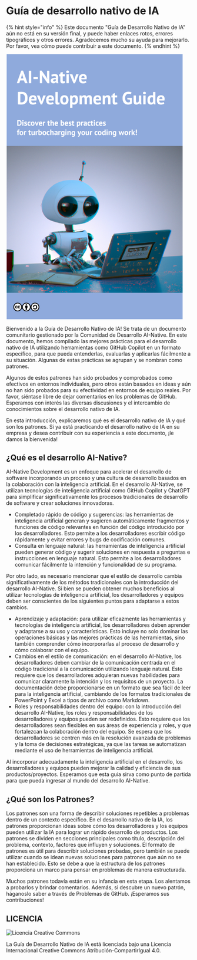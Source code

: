 # Guía de desarrollo nativo de IA

{% hint style="info" %}
Este documento "Guía de Desarrollo Nativo de IA" aún no está en su versión final, y puede haber enlaces rotos, errores tipográficos y otros errores.
Agradecemos mucho su ayuda para mejorarlo.
Por favor, vea cómo puede contribuir a este documento.
{% endhint %}

<img src="../../top.png" width="480px" />

Bienvenido a la Guía de Desarrollo Nativo de IA!
Se trata de un documento comunitario gestionado por la Comunidad de Desarrollo AI-Native.
En este documento, hemos compilado las mejores prácticas para el desarrollo nativo de IA utilizando herramientas como GitHub Copilot en un formato específico, para que pueda entenderlas, evaluarlas y aplicarlas fácilmente a su situación.
Algunas de estas prácticas se agrupan y se nombran como patrones.

Algunos de estos patrones han sido probados y comprobados como efectivos en entornos individuales, pero otros están basados en ideas y aún no han sido probados para su efectividad en entornos de equipo reales.
Por favor, siéntase libre de dejar comentarios en los problemas de GitHub.
Esperamos con interés las diversas discusiones y el intercambio de conocimientos sobre el desarrollo nativo de IA.

En esta introducción, explicaremos qué es el desarrollo nativo de IA y qué son los patrones.
Si ya está practicando el desarrollo nativo de IA en su empresa y desea contribuir con su experiencia a este documento, ¡le damos la bienvenida!

## ¿Qué es el desarrollo AI-Native?

AI-Native Development es un enfoque para acelerar el desarrollo de software incorporando un proceso y una cultura de desarrollo basados en la colaboración con la inteligencia artificial.
En el desarrollo AI-Native, se utilizan tecnologías de inteligencia artificial como GitHub Copilot y ChatGPT para simplificar significativamente los procesos tradicionales de desarrollo de software y crear soluciones innovadoras.

* Completado rápido de código y sugerencias: las herramientas de inteligencia artificial generan y sugieren automáticamente fragmentos y funciones de código relevantes en función del código introducido por los desarrolladores.
Esto permite a los desarrolladores escribir código rápidamente y evitar errores y bugs de codificación comunes.
* Consulta en lenguaje natural: las herramientas de inteligencia artificial pueden generar código y sugerir soluciones en respuesta a preguntas e instrucciones en lenguaje natural.
Esto permite a los desarrolladores comunicar fácilmente la intención y funcionalidad de su programa.

Por otro lado, es necesario mencionar que el estilo de desarrollo cambia significativamente de los métodos tradicionales con la introducción del desarrollo AI-Native.
Si bien se pueden obtener muchos beneficios al utilizar tecnologías de inteligencia artificial, los desarrolladores y equipos deben ser conscientes de los siguientes puntos para adaptarse a estos cambios.

* Aprendizaje y adaptación: para utilizar eficazmente las herramientas y tecnologías de inteligencia artificial, los desarrolladores deben aprender y adaptarse a su uso y características.
Esto incluye no solo dominar las operaciones básicas y las mejores prácticas de las herramientas, sino también comprender cómo incorporarlas al proceso de desarrollo y cómo colaborar con el equipo.
* Cambios en el estilo de comunicación: en el desarrollo AI-Native, los desarrolladores deben cambiar de la comunicación centrada en el código tradicional a la comunicación utilizando lenguaje natural.
Esto requiere que los desarrolladores adquieran nuevas habilidades para comunicar claramente la intención y los requisitos de un proyecto.
La documentación debe proporcionarse en un formato que sea fácil de leer para la inteligencia artificial, cambiando de los formatos tradicionales de PowerPoint y Excel a tipos de archivo como Markdown.
* Roles y responsabilidades dentro del equipo: con la introducción del desarrollo AI-Native, los roles y responsabilidades de los desarrolladores y equipos pueden ser redefinidos.
Esto requiere que los desarrolladores sean flexibles en sus áreas de experiencia y roles, y que fortalezcan la colaboración dentro del equipo.
Se espera que los desarrolladores se centren más en la resolución avanzada de problemas y la toma de decisiones estratégicas, ya que las tareas se automatizan mediante el uso de herramientas de inteligencia artificial.

Al incorporar adecuadamente la inteligencia artificial en el desarrollo, los desarrolladores y equipos pueden mejorar la calidad y eficiencia de sus productos/proyectos.
Esperamos que esta guía sirva como punto de partida para que pueda ingresar al mundo del desarrollo AI-Native.

## ¿Qué son los Patrones?

Los patrones son una forma de describir soluciones repetibles a problemas dentro de un contexto específico.
En el desarrollo nativo de la IA, los patrones proporcionan ideas sobre cómo los desarrolladores y los equipos pueden utilizar la IA para lograr un rápido desarrollo de productos.
Los patrones se dividen en secciones principales como título, descripción del problema, contexto, factores que influyen y soluciones.
El formato de patrones es útil para describir soluciones probadas, pero también se puede utilizar cuando se idean nuevas soluciones para patrones que aún no se han establecido.
Esto se debe a que la estructura de los patrones proporciona un marco para pensar en problemas de manera estructurada.

Muchos patrones todavía están en su infancia en esta etapa.
Los alentamos a probarlos y brindar comentarios.
Además, si descubre un nuevo patrón, háganoslo saber a través de Problemas de GitHub.
¡Esperamos sus contribuciones!

## LICENCIA

![Licencia Creative Commons](https://i.creativecommons.org/l/by-sa/4.0/88x31.png)

La Guía de Desarrollo Nativo de IA está licenciada bajo una Licencia Internacional Creative Commons Atribución-CompartirIgual 4.0.
